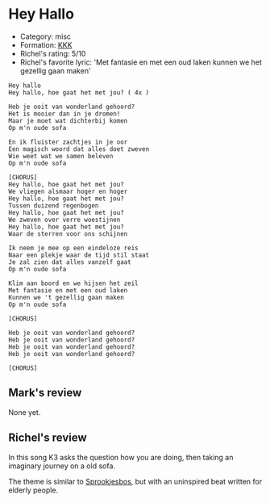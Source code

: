 # Hey Hallo

 * Category: misc
 * Formation: [KKK](Kkk.md)
 * Richel's rating: 5/10
 * Richel's favorite lyric: 'Met fantasie en met een oud laken kunnen we het gezellig gaan maken'

```
Hey hallo
Hey hallo, hoe gaat het met jou? ( 4x )

Heb je ooit van wonderland gehoord?
Het is mooier dan in je dromen!
Maar je moet wat dichterbij komen
Op m'n oude sofa

En ik fluister zachtjes in je oor
Een magisch woord dat alles doet zweven
Wie weet wat we samen beleven
Op m'n oude sofa

[CHORUS]
Hey hallo, hoe gaat het met jou?
We vliegen alsmaar hoger en hoger
Hey hallo, hoe gaat het met jou?
Tussen duizend regenbogen
Hey hallo, hoe gaat het met jou?
We zweven over verre woestijnen
Hey hallo, hoe gaat het met jou?
Waar de sterren voor ons schijnen

Ik neem je mee op een eindeloze reis
Naar een plekje waar de tijd stil staat
Je zal zien dat alles vanzelf gaat
Op m'n oude sofa

Klim aan boord en we hijsen het zeil
Met fantasie en met een oud laken
Kunnen we 't gezellig gaan maken
Op m'n oude sofa

[CHORUS]

Heb je ooit van wonderland gehoord?
Heb je ooit van wonderland gehoord?
Heb je ooit van wonderland gehoord?
Heb je ooit van wonderland gehoord?

[CHORUS]

```

## Mark's review

None yet.

## Richel's review

In this song K3 asks the question how you are doing, then taking an imaginary journey on a old sofa.

The theme is similar to [Sprookjesbos](Sprookjesbos.md), but with an uninspired beat written for elderly people.
